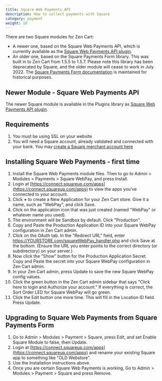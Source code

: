 ```yaml
---
title: Square Web Payments API
description: How to collect payments with Square 
category: payment
weight: 10
---
```


There are two Square modules for Zen Cart: 
- A newer one, based on the Square Web Payments API, which is currently available as the [Square Web Payments API plugin](https://www.zen-cart.com/downloads.php?do=file&id=2345). 
- An older one, based on the Square Payments Form library.  This was built in to Zen Cart from 1.5.5 to 1.5.7.  Please note this library has been deprecated by Square, and the older module will cease to work in July 2022.  The [Square Payments Form documentation](/user/payment/square_payments_form/) is maintained for historical purposes. 

## Newer Module - Square Web Payments API 
The newer Square module is available in the Plugins library as [Square Web Payments API plugin](https://www.zen-cart.com/downloads.php?do=file&id=2345). 

## Requirements
1. You must be using SSL on your website
1. You will need a Square account, already validated and connected with your bank. You may [create a Square merchant account here](https://squareup.com/t/f_partnerships/d_partnerpage/p_zencart/c_general/o_free_processing/u_signup/l_us?route=signup%3Fsignup_token%3D6BB5B2E676)


## Installing Square Web Payments - first time 
1. Install the Square Web Payments module files.  Then to go to Admin > Modules > Payments > Square WebPay, and press Install. 
1. Login at [https://connect.squareup.com/apps](https://connect.squareup.com/apps) to view the apps you've connected to your account.
1. Click **+** to create a New Application for your Zen Cart store. Give it a name, such as "WebPay", and click Save.
1. Click on the application icon that was just created (named "WebPay" or whatever name you used).
1. The environment will be Sandbox by default.  Click "Production".
1. Copy and Paste the Production Application ID into your Square WebPay configuration in Zen Cart admin. 
1. Click on the OAuth tab. In the "Redirect URL" field, enter https://YOURSTORE.com/squareWebPay_handler.php and click Save at the bottom. (Ensure the URL you enter points to the correct directory (or subdirectory) on your server.)
1. Now click the "Show" button for the Production Application Secret.  Copy and Paste the secret into your Square WebPay configuration in Zen Cart admin.
1. In your Zen Cart admin, press Update to save the new Square WebPay config values. 
1. Click the green button in the Zen Cart admin sidebar that says "Click here to login and Authorize your account."  If everything is correct, the Sort Order LED for Square WebPay will go green. 
1. Click the Edit button one more time.  This will fill in the Location ID field.  Press Update. 


## Upgrading to Square Web Payments from Square Payments Form 

1. Go to Admin > Modules > Payment > Square, press Edit, and set Enable Square Module to false, then Update.
1. Login at [https://connect.squareup.com/apps](https://connect.squareup.com/apps) and rename your existing Square app to something like "OLD Webstore".
1. Use the Installation instructions above. 
1. Once you are certain Square Web Payments is working, Go to Admin > Modules > Payment > Square and press Remove. 

